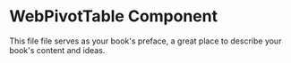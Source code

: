 # WebPivotTable Component

This file file serves as your book's preface, a great place to describe your book's content and ideas.

